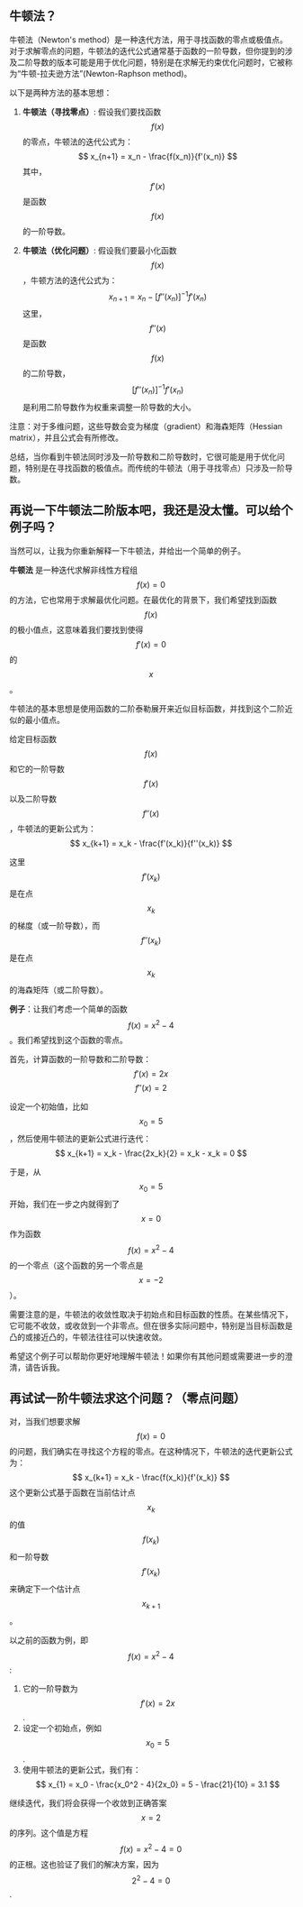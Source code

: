 ## 牛顿法？

牛顿法（Newton's method）是一种迭代方法，用于寻找函数的零点或极值点。对于求解零点的问题，牛顿法的迭代公式通常基于函数的一阶导数，但你提到的涉及二阶导数的版本可能是用于优化问题，特别是在求解无约束优化问题时，它被称为“牛顿-拉夫逊方法”(Newton-Raphson method)。

以下是两种方法的基本思想：

1. **牛顿法（寻找零点）**:
   假设我们要找函数 $$ f(x) $$ 的零点，牛顿法的迭代公式为：
   $$ x_{n+1} = x_n - \frac{f(x_n)}{f'(x_n)} $$
   其中，$$ f'(x) $$ 是函数 $$ f(x) $$ 的一阶导数。

2. **牛顿法（优化问题）**:
   假设我们要最小化函数 $$ f(x) $$，牛顿方法的迭代公式为：
   $$ x_{n+1} = x_n - [f''(x_n)]^{-1} f'(x_n) $$
   这里，$$ f''(x) $$ 是函数 $$ f(x) $$ 的二阶导数，$$ [f''(x_n)]^{-1} f'(x_n) $$ 是利用二阶导数作为权重来调整一阶导数的大小。

注意：对于多维问题，这些导数会变为梯度（gradient）和海森矩阵（Hessian matrix），并且公式会有所修改。

总结，当你看到牛顿法同时涉及一阶导数和二阶导数时，它很可能是用于优化问题，特别是在寻找函数的极值点。而传统的牛顿法（用于寻找零点）只涉及一阶导数。

## 再说一下牛顿法二阶版本吧，我还是没太懂。可以给个例子吗？

当然可以，让我为你重新解释一下牛顿法，并给出一个简单的例子。

**牛顿法** 是一种迭代求解非线性方程组 $$ f(x) = 0 $$ 的方法，它也常用于求解最优化问题。在最优化的背景下，我们希望找到函数 $$ f(x) $$ 的极小值点，这意味着我们要找到使得 $$ f'(x) = 0 $$ 的 $$ x $$。

牛顿法的基本思想是使用函数的二阶泰勒展开来近似目标函数，并找到这个二阶近似的最小值点。

给定目标函数 $$ f(x) $$ 和它的一阶导数 $$ f'(x) $$ 以及二阶导数 $$ f''(x) $$，牛顿法的更新公式为：
$$ x_{k+1} = x_k - \frac{f'(x_k)}{f''(x_k)} $$

这里 $$ f'(x_k) $$ 是在点 $$ x_k $$ 的梯度（或一阶导数），而 $$ f''(x_k) $$ 是在点 $$ x_k $$ 的海森矩阵（或二阶导数）。

**例子**：让我们考虑一个简单的函数 $$ f(x) = x^2 - 4 $$。我们希望找到这个函数的零点。

首先，计算函数的一阶导数和二阶导数：
$$ f'(x) = 2x $$
$$ f''(x) = 2 $$

设定一个初始值，比如 $$ x_0 = 5 $$，然后使用牛顿法的更新公式进行迭代：
$$ x_{k+1} = x_k - \frac{2x_k}{2} = x_k - x_k = 0 $$

于是，从 $$ x_0 = 5 $$ 开始，我们在一步之内就得到了 $$ x = 0 $$ 作为函数 $$ f(x) = x^2 - 4 $$ 的一个零点（这个函数的另一个零点是 $$ x = -2 $$）。

需要注意的是，牛顿法的收敛性取决于初始点和目标函数的性质。在某些情况下，它可能不收敛，或收敛到一个非零点。但在很多实际问题中，特别是当目标函数是凸的或接近凸的，牛顿法往往可以快速收敛。

希望这个例子可以帮助你更好地理解牛顿法！如果你有其他问题或需要进一步的澄清，请告诉我。

## 再试试一阶牛顿法求这个问题？（零点问题）

对，当我们想要求解 $$f(x) = 0$$ 的问题，我们确实在寻找这个方程的零点。在这种情况下，牛顿法的迭代更新公式为：
$$ x_{k+1} = x_k - \frac{f(x_k)}{f'(x_k)} $$
这个更新公式基于函数在当前估计点 $$x_k$$ 的值 $$f(x_k)$$ 和一阶导数 $$f'(x_k)$$ 来确定下一个估计点 $$x_{k+1}$$。

以之前的函数为例，即 $$f(x) = x^2 - 4$$:

1. 它的一阶导数为 $$f'(x) = 2x$$.
2. 设定一个初始点，例如 $$x_0 = 5$$.
3. 使用牛顿法的更新公式，我们有：
   $$ x_{1} = x_0 - \frac{x_0^2 - 4}{2x_0} = 5 - \frac{21}{10} = 3.1 $$

继续迭代，我们将会获得一个收敛到正确答案 $$x = 2$$ 的序列。这个值是方程 $$f(x) = x^2 - 4 = 0$$ 的正根。这也验证了我们的解决方案，因为 $$2^2 - 4 = 0$$.
